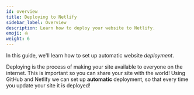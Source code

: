 ```yaml
---
id: overview
title: Deploying to Netlify
sidebar_label: Overview
description: Learn how to deploy your website to Netlify.
emoji: ⛵
weight: 6
---
```


In this guide, we'll learn how to set up automatic website _deployment_.

Deploying is the process of making your site available to everyone on the internet. This is important so you can share your site with the world! Using GitHub and Netlify we can set up **automatic** deployment, so that every time you update your site it is deployed!
